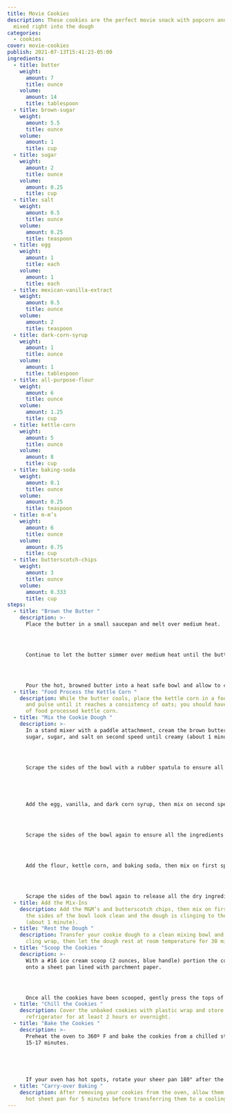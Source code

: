 ```yaml
---
title: Movie Cookies
description: These cookies are the perfect movie snack with popcorn and M&M’s
  mixed right into the dough
categories:
  - cookies
cover: movie-cookies
publish: 2021-07-13T15:41:23-05:00
ingredients:
  - title: butter
    weight:
      amount: 7
      title: ounce
    volume:
      amount: 14
      title: tablespoon
  - title: brown-sugar
    weight:
      amount: 5.5
      title: ounce
    volume:
      amount: 1
      title: cup
  - title: sugar
    weight:
      amount: 2
      title: ounce
    volume:
      amount: 0.25
      title: cup
  - title: salt
    weight:
      amount: 0.5
      title: ounce
    volume:
      amount: 0.25
      title: teaspoon
  - title: egg
    weight:
      amount: 1
      title: each
    volume:
      amount: 1
      title: each
  - title: mexican-vanilla-extract
    weight:
      amount: 0.5
      title: ounce
    volume:
      amount: 2
      title: teaspoon
  - title: dark-corn-syrup
    weight:
      amount: 1
      title: ounce
    volume:
      amount: 1
      title: tablespoon
  - title: all-purpose-flour
    weight:
      amount: 6
      title: ounce
    volume:
      amount: 1.25
      title: cup
  - title: kettle-corn
    weight:
      amount: 5
      title: ounce
    volume:
      amount: 8
      title: cup
  - title: baking-soda
    weight:
      amount: 0.1
      title: ounce
    volume:
      amount: 0.25
      title: teaspoon
  - title: m-m’s
    weight:
      amount: 6
      title: ounce
    volume:
      amount: 0.75
      title: cup
  - title: butterscotch-chips
    weight:
      amount: 3
      title: ounce
    volume:
      amount: 0.333
      title: cup
steps:
  - title: "Brown the Butter "
    description: >-
      Place the butter in a small saucepan and melt over medium heat.




      Continue to let the butter simmer over medium heat until the butter bubbles; continually watch the butter until the bubbles slow and the butter has browned to a caramel color.




      Pour the hot, browned butter into a heat safe bowl and allow to cool to room temperature.
  - title: "Food Process the Kettle Corn "
    description: While the butter cools, place the kettle corn in a food processor
      and pulse until it reaches a consistency of oats; you should have 8 cups
      of food processed kettle corn.
  - title: "Mix the Cookie Dough "
    description: >-
      In a stand mixer with a paddle attachment, cream the brown butter, brown
      sugar, sugar, and salt on second speed until creamy (about 1 minute).




      Scrape the sides of the bowl with a rubber spatula to ensure all the ingredients are being incorporated evenly.


       


      Add the egg, vanilla, and dark corn syrup, then mix on second speed until well incorporated(about 30 seconds).




      Scrape the sides of the bowl again to ensure all the ingredients are being incorporated evenly.




      Add the flour, kettle corn, and baking soda, then mix on first speed until the ingredients look almost fully combined, the dough should look like it’s 75% of the way mixed meaning you can see some dry ingredients that aren’t fully incorporated.




      Scrape the sides of the bowl again to release all the dry ingredients that may have stuck to its bottom or sides.
  - title: Add the Mix-Ins
    description: Add the M&M’s and butterscotch chips, then mix on first speed until
      the sides of the bowl look clean and the dough is clinging to the paddle
      (about 1 minute).
  - title: "Rest the Dough "
    description: Transfer your cookie dough to a clean mixing bowl and cover with
      cling wrap, then let the dough rest at room temperature for 30 minutes.
  - title: "Scoop the Cookies "
    description: >-
      With a #16 ice cream scoop (2 ounces, blue handle) portion the cookies
      onto a sheet pan lined with parchment paper.




      Once all the cookies have been scooped, gently press the tops of the cookies with the palm of your hand to flatten the domes just a bit; this helps the cookies to spread evenly while baking.
  - title: "Chill the Cookies "
    description: Cover the unbaked cookies with plastic wrap and store in the
      refrigerator for at least 2 hours or overnight.
  - title: "Bake the Cookies "
    description: >-
      Preheat the oven to 360º F and bake the cookies from a chilled state for
      15-17 minutes.


       


      If your oven has hot spots, rotate your sheer pan 180° after the first 10 minutes.
  - title: "Carry-over Baking "
    description: After removing your cookies from the oven, allow them to sit on the
      hot sheet pan for 5 minutes before transferring them to a cooling rack.
---
```

